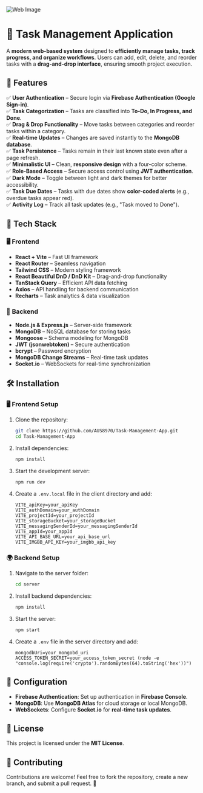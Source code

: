 <img src="" alt="Web Image" border="0">

# 🏢 **Task Management Application**  

A **modern web-based system** designed to **efficiently manage tasks, track progress, and organize workflows**. Users can add, edit, delete, and reorder tasks with a **drag-and-drop interface**, ensuring smooth project execution.
 
## 🌟 **Features**  
✅ **User Authentication** – Secure login via **Firebase Authentication (Google Sign-in)**.  
✅ **Task Categorization** – Tasks are classified into **To-Do, In Progress, and Done**.  
✅ **Drag & Drop Functionality** – Move tasks between categories and reorder tasks within a category.  
✅ **Real-time Updates** – Changes are saved instantly to the **MongoDB database**.  
✅ **Task Persistence** – Tasks remain in their last known state even after a page refresh.  
✅ **Minimalistic UI** – Clean, **responsive design** with a four-color scheme.  
✅ **Role-Based Access** – Secure access control using **JWT authentication**.  
✅ **Dark Mode** – Toggle between light and dark themes for better accessibility.  
✅ **Task Due Dates** – Tasks with due dates show **color-coded alerts** (e.g., overdue tasks appear red).  
✅ **Activity Log** – Track all task updates (e.g., "Task moved to Done"). 

## 🚀 **Tech Stack**  

### 🖥️ **Frontend**  
- **React + Vite** – Fast UI framework  
- **React Router** – Seamless navigation  
- **Tailwind CSS** – Modern styling framework  
- **React Beautiful DnD / DnD Kit** – Drag-and-drop functionality  
- **TanStack Query** – Efficient API data fetching  
- **Axios** – API handling for backend communication  
- **Recharts** – Task analytics & data visualization  

### 🔗 **Backend**  
- **Node.js & Express.js** – Server-side framework  
- **MongoDB** – NoSQL database for storing tasks  
- **Mongoose** – Schema modeling for MongoDB  
- **JWT (jsonwebtoken)** – Secure authentication  
- **bcrypt** – Password encryption  
- **MongoDB Change Streams** – Real-time task updates  
- **Socket.io** – WebSockets for real-time synchronization  

## 🛠️ **Installation**  

### 🖥️ **Frontend Setup**  
1. Clone the repository:  
   ```sh
   git clone https://github.com/AUS8970/Task-Management-App.git
   cd Task-Management-App
   ```
2. Install dependencies:  
   ```sh
   npm install
   ```
3. Start the development server:  
   ```sh
   npm run dev
   ```
4. Create a `.env.local` file in the client directory and add:  
   ```env
   VITE_apiKey=your_apiKey
   VITE_authDomain=your_authDomain
   VITE_projectId=your_projectId
   VITE_storageBucket=your_storageBucket
   VITE_messagingSenderId=your_messagingSenderId
   VITE_appId=your_appId
   VITE_API_BASE_URL=your_api_base_url
   VITE_IMGBB_API_KEY=your_imgbb_api_key
   ```

### 🌍 **Backend Setup**  
1. Navigate to the server folder:  
   ```sh
   cd server
   ```
2. Install backend dependencies:  
   ```sh
   npm install
   ```
3. Start the server:  
   ```sh
   npm start
   ```
4. Create a `.env` file in the server directory and add:  
   ```env
   mongodbUri=your_mongobd_uri
   ACCESS_TOKEN_SECRET=your_access_token_secret (node -e "console.log(require('crypto').randomBytes(64).toString('hex'))")
   ```

## 🔧 **Configuration**  
- **Firebase Authentication**: Set up authentication in **Firebase Console**.  
- **MongoDB**: Use **MongoDB Atlas** for cloud storage or local MongoDB.  
- **WebSockets**: Configure **Socket.io** for **real-time task updates**.  

## 📜 **License**  
This project is licensed under the **MIT License**.  

## 🤝 **Contributing**  
Contributions are welcome! Feel free to fork the repository, create a new branch, and submit a pull request. 🚀 